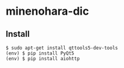 # minenohara-dic

## Install

```
$ sudo apt-get install qttools5-dev-tools
(env) $ pip install PyQt5
(env) $ pip install aiohttp
```
